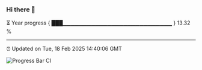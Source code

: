 ### Hi there 👋

⏳ Year progress { ███▁▁▁▁▁▁▁▁▁▁▁▁▁▁▁▁▁▁▁▁▁▁▁▁▁▁▁ } 13.32 %

---

⏰ Updated on Tue, 18 Feb 2025 14:40:06 GMT

![Progress Bar CI](https://github.com/IshwaranRudhara/GIT-ACTION/workflows/Progress%20Bar%20CI/badge.svg)
